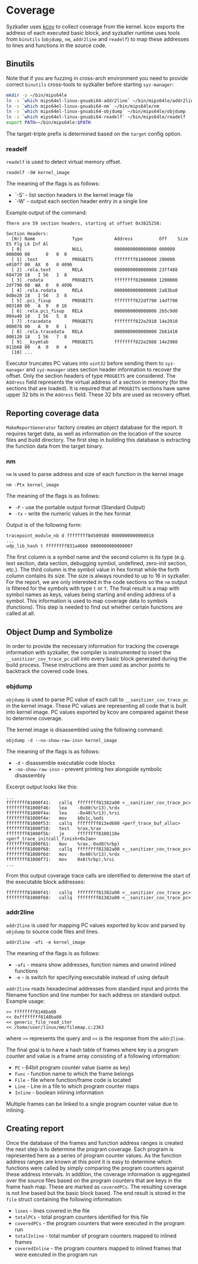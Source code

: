 # Coverage

Syzkaller uses [kcov](https://www.kernel.org/doc/html/latest/dev-tools/kcov.html) to collect coverage from the kernel. kcov exports the address of each executed basic block, and syzkaller runtime uses tools from `binutils` (`objdump`, `nm`, `addr2line` and `readelf`) to map these addresses to lines and functions in the source code.

## Binutils

Note that if you are fuzzing in cross-arch environment you need to provide correct `binutils` cross-tools to syzkaller before starting `syz-manager`:

``` bash
mkdir -p ~/bin/mips64le
ln -s `which mips64el-linux-gnuabi64-addr2line` ~/bin/mips64le/addr2line
ln -s `which mips64el-linux-gnuabi64-nm` ~/bin/mips64le/nm
ln -s `which mips64el-linux-gnuabi64-objdump` ~/bin/mips64le/objdump
ln -s `which mips64el-linux-gnuabi64-readelf` ~/bin/mips64le/readelf
export PATH=~/bin/mips64le:$PATH
```

The target-triple prefix is determined based on the `target` config option.

### readelf

`readelf` is used to detect virtual memory offset. 

```
readelf -SW kernel_image
```

The meaning of the flags is as follows:

* `-S' - list section headers in the kernel image file
* `-W' - output each section header entry in a single line

Example output of the command:

```
There are 59 section headers, starting at offset 0x3825258:

Section Headers:
  [Nr] Name              Type            Address          Off    Size   ES Flg Lk Inf Al
  [ 0]                   NULL            0000000000000000 000000 000000 00      0   0  0
  [ 1] .text             PROGBITS        ffffffff81000000 200000 e010f7 00  AX  0   0 4096
  [ 2] .rela.text        RELA            0000000000000000 23ff488 684720 18   I 56   1  8
  [ 3] .rodata           PROGBITS        ffffffff82000000 1200000 2df790 00  WA  0   0 4096
  [ 4] .rela.rodata      RELA            0000000000000000 2a83ba8 0d8e28 18   I 56   3  8
  [ 5] .pci_fixup        PROGBITS        ffffffff822df790 14df790 003180 00   A  0   0 16
  [ 6] .rela.pci_fixup   RELA            0000000000000000 2b5c9d0 004a40 18   I 56   5  8
  [ 7] .tracedata        PROGBITS        ffffffff822e2910 14e2910 000078 00   A  0   0  1
  [ 8] .rela.tracedata   RELA            0000000000000000 2b61410 000120 18   I 56   7  8
  [ 9] __ksymtab         PROGBITS        ffffffff822e2988 14e2988 011b68 00   A  0   0  4
  [10] ...
```

Executor truncates PC values into `uint32` before sending them to `syz-manager` and `syz-manager` uses section header information to recover the offset. Only the section headers of type `PROGBITS` are considered. The `Address` field represents the virtual address of a section in memory (for the sections that are loaded). It is required that all `PROGBITS` sections have same upper 32 bits in the `Address` field. These 32 bits are used as recovery offset.


## Reporting coverage data

`MakeReportGenerator` factory creates an object database for the report. It requires target data, as well as information on the location of the source files and build directory. The first step in building this database is 
extracting the function data from the target binary.
### nm

`nm` is used to parse address and size of each function in the kernel image

```
nm -Ptx kernel_image
```

The meaning of the flags is as follows:

* `-P` - use the portable output format (Standard Output)
* `-tx` - write the numeric values in the hex format

Output is of the following form:

```
tracepoint_module_nb d ffffffff84509580 0000000000000018
...
udp_lib_hash t ffffffff831a4660 0000000000000007
```

The first column is a symbol name and the second column is its type (e.g. text section, data section, debugging symbol, undefined, zero-init section, etc.). The third column is the symbol value in hex format while the forth column contains its size. The size is always rounded to up to 16 in syzkaller. For the report, we are only interested in the code sections so the `nm` output is filtered for the symbols with type `t` or `T`.
The final result is a map with symbol names as keys, values being starting and ending address of a symbol. This information is used to map coverage data to symbols (functions). This step is needed to find out whether certain functions are called at all.

## Object Dump and Symbolize

In order to provide the necessary information for tracking the coverage information with syzkaller, the compiler is instrumented to insert the `__sanitizer_cov_trace_pc` call into every basic block generated during the build process. These instructions are then used as anchor points to backtrack the covered code lines.

### objdump

`objdump` is used to parse PC value of each call to `__sanitizer_cov_trace_pc` in the kernel image. These PC values are representing all code that is built into kernel image. PC values exported by kcov are compared against these to determine coverage.

The kernel image is disassembled using the following command:

```
objdump -d --no-show-raw-insn kernel_image
```

The meaning of the flags is as follows:

* `-d` - disassemble executable code blocks
* `-no-show-raw-insn` - prevent printing hex alongside symbolic disassembly

Excerpt output looks like this:

```
...
ffffffff81000f41:	callq  ffffffff81382a00 <__sanitizer_cov_trace_pc>
ffffffff81000f46:	lea    -0x80(%r13),%rdx
ffffffff81000f4a:	lea    -0x40(%r13),%rsi
ffffffff81000f4e:	mov    $0x1c,%edi
ffffffff81000f53:	callq  ffffffff813ed680 <perf_trace_buf_alloc>
ffffffff81000f58:	test   %rax,%rax
ffffffff81000f5b:	je     ffffffff8100110e <perf_trace_initcall_finish+0x2ae>
ffffffff81000f61:	mov    %rax,-0xd8(%rbp)
ffffffff81000f68:	callq  ffffffff81382a00 <__sanitizer_cov_trace_pc>
ffffffff81000f6d:	mov    -0x40(%r13),%rdx
ffffffff81000f71:	mov    0x8(%rbp),%rsi
...
```

From this output coverage trace calls are identified to determine the start of the executable block addresses:

```
ffffffff81000f41:	callq  ffffffff81382a00 <__sanitizer_cov_trace_pc>
ffffffff81000f68:	callq  ffffffff81382a00 <__sanitizer_cov_trace_pc>
```

### addr2line

`addr2line` is used for mapping PC values exported by kcov and parsed by `objdump` to source code files and lines.

```
addr2line -afi -e kernel_image
```

The meaning of the flags is as follows:

* `-afi` - means show addresses, function names and unwind inlined functions
* `-e` - is switch for specifying executable instead of using default

`addr2line` reads hexadecimal addresses from standard input and prints the filename
function and line number for each address on standard output. Example usage:

```
>> ffffffff8148ba08
<< 0xffffffff8148ba08
<< generic_file_read_iter
<< /home/user/linux/mm/filemap.c:2363
```

where `>>` represents the query and `<<` is the response from the `addr2line`.

The final goal is to have a hash table of frames where key is a program counter
and value is a frame array consisting of a following information:

* `PC` - 64bit program counter value (same as key)
* `Func` - function name to which the frame belongs
* `File` - file where function/frame code is located
* `Line` - Line in a file to which program counter maps
* `Inline` - boolean inlining information

Multiple frames can be linked to a single program counter value due to inlining.

## Creating report

Once the database of the frames and function address ranges is created the next step is to determine the program coverage. Each program is represented here as a series of program counter values. As the function address ranges are known at this point it is easy to determine which functions were called by simply comparing the program counters against these address intervals. In addition, the coverage information is aggregated over the source files based on the program counters that are keys in the frame hash map. These are marked as `coveredPCs`. The resulting coverage is not line based but the basic block based. The end result is stored in the `file` struct containing the following information:

* `lines` - lines covered in the file
* `totalPCs` - total program counters identified for this file
* `coveredPCs` - the program counters that were executed in the program run
* `totalInline` - total number of program counters mapped to inlined frames
* `coveredInline` - the program counters mapped to inlined frames that were executed in the program run
